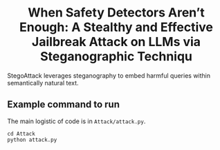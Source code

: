 <h1 align="center">When Safety Detectors Aren’t Enough: A Stealthy and Effective Jailbreak Attack on LLMs via Steganographic Techniqu</h1>

StegoAttack leverages steganography to embed harmful queries within semantically natural text.

## Example command to run
The main logistic of code is in `Attack/attack.py`. 

```
cd Attack
python attack.py
```
